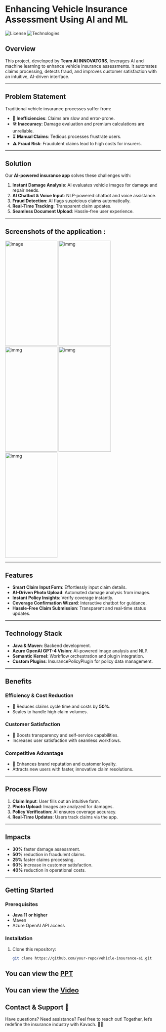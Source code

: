 # Enhancing Vehicle Insurance Assessment Using AI and ML

![License](https://img.shields.io/badge/license-MIT-blue.svg)
![Technologies](https://img.shields.io/badge/technologies-Java%2C%20Azure%20OpenAI%2C%20Semantic%20Kernel-green.svg)

## Overview
This project, developed by **Team AI INNOVATORS**, leverages AI and machine learning to enhance vehicle insurance assessments. It automates claims processing, detects fraud, and improves customer satisfaction with an intuitive, AI-driven interface.

---

## Problem Statement
Traditional vehicle insurance processes suffer from:
- 🚗 **Inefficiencies**: Claims are slow and error-prone.
- 🛠️ **Inaccuracy**: Damage evaluation and premium calculations are unreliable.
- ⏳ **Manual Claims**: Tedious processes frustrate users.
- ⚠️ **Fraud Risk**: Fraudulent claims lead to high costs for insurers.

---

## Solution
Our **AI-powered insurance app** solves these challenges with:
1. **Instant Damage Analysis**: AI evaluates vehicle images for damage and repair needs.
2. **AI Chatbot & Voice Input**: NLP-powered chatbot and voice assistance.
3. **Fraud Detection**: AI flags suspicious claims automatically.
4. **Real-Time Tracking**: Transparent claim updates.
5. **Seamless Document Upload**: Hassle-free user experience.
   
---
## Screenshots of the application :
<img width="169" height="340" alt="image" src="https://github.com/user-attachments/assets/9fc6df9a-3ae2-4a9e-abb5-4b76d70d5354">
<img width="169" height="340" alt="immg" src="https://github.com/user-attachments/assets/174f608f-3d4d-4e9b-959f-439ecc7a02c7">
<img width="169" height="340" alt="immg" src="https://github.com/user-attachments/assets/f7019225-f0a2-485c-9bd8-f5aa0266f864">
<img width="169" height="340" alt="immg" src="https://github.com/user-attachments/assets/b58a7f78-eaa2-4fd6-a66a-2215ce10eaa9">
<img width="169" height="340" alt="immg" src="https://github.com/user-attachments/assets/d4940e5d-2d78-418e-b4ef-a2250c727212">

---

## Features
- **Smart Claim Input Form**: Effortlessly input claim details.
- **AI-Driven Photo Upload**: Automated damage analysis from images.
- **Instant Policy Insights**: Verify coverage instantly.
- **Coverage Confirmation Wizard**: Interactive chatbot for guidance.
- **Hassle-Free Claim Submission**: Transparent and real-time status updates.

---

## Technology Stack
- **Java & Maven**: Backend development.
- **Azure OpenAI GPT-4 Vision**: AI-powered image analysis and NLP.
- **Semantic Kernel**: Workflow orchestration and plugin integration.
- **Custom Plugins**: InsurancePolicyPlugin for policy data management.

---

## Benefits
### Efficiency & Cost Reduction
- 🚀 Reduces claims cycle time and costs by **50%**.
- Scales to handle high claim volumes.

### Customer Satisfaction
- 🙌 Boosts transparency and self-service capabilities.
- Increases user satisfaction with seamless workflows.

### Competitive Advantage
- 🌟 Enhances brand reputation and customer loyalty.
- Attracts new users with faster, innovative claim resolutions.

---

## Process Flow
1. **Claim Input**: User fills out an intuitive form.
2. **Photo Upload**: Images are analyzed for damages.
3. **Policy Verification**: AI ensures coverage accuracy.
4. **Real-Time Updates**: Users track claims via the app.

---

## Impacts
- **30%** faster damage assessment.
- **50%** reduction in fraudulent claims.
- **25%** faster claims processing.
- **60%** increase in customer satisfaction.
- **40%** reduction in operational costs.

---

## Getting Started
### Prerequisites
- **Java 11 or higher**
- Maven
- Azure OpenAI API access

### Installation
1. Clone this repository:
   ```bash
   git clone https://github.com/your-repo/vehicle-insurance-ai.git

## You can view the [PPT](https://drive.google.com/file/d/1AbC1sY5WlCVj5LyESABNuTt-uazrk-DG/view?usp=sharing)

## You can view the [Video](https://drive.google.com/file/d/14KQJqM7W8LqJHd6VDvNeGRVYMEwQ4Tof/view?usp=sharing)

## Contact & Support 💬
Have questions? Need assistance? Feel free to reach out! Together, let’s redefine the insurance industry with Kavach. 🚗💡




